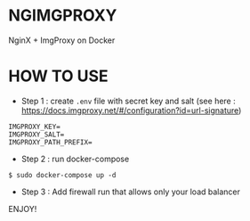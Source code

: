 # NGIMGPROXY

NginX + ImgProxy on Docker

# HOW TO USE

- Step 1 : create `.env` file with secret key and salt (see here : https://docs.imgproxy.net/#/configuration?id=url-signature)

```
IMGPROXY_KEY=
IMGPROXY_SALT=
IMGPROXY_PATH_PREFIX=
```

- Step 2 : run docker-compose

```
$ sudo docker-compose up -d
```

- Step 3 : Add firewall run that allows only your load balancer

ENJOY!
